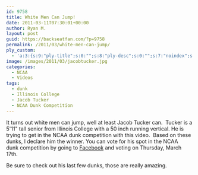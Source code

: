 ```yaml
---
id: 9758
title: White Men Can Jump!
date: 2011-03-11T07:30:01+00:00
author: Ryan M.
layout: post
guid: https://backseatfan.com/?p=9758
permalink: /2011/03/white-men-can-jump/
ply_custom:
  - 'a:3:{s:9:"ply-title";s:0:"";s:8:"ply-desc";s:0:"";s:7:"noindex";s:0:"";}'
image: /images/2011/03/jacobtucker.jpg
categories:
  - NCAA
  - Videos
tags:
  - dunk
  - Illinois College
  - Jacob Tucker
  - NCAA Dunk Competition
---
```


<div class="entry">
  <p>
    It turns out white men can jump, well at least Jacob Tucker can.  Tucker is a 5'11" tall senior from Illinois College with a 50 inch running vertical. He is trying to get in the NCAA dunk competition with this video.  Based on these dunks, I declare him the winner. You can vote for his spot in the NCAA dunk competition by going to <a href="https://Facebook.com/collegeslam">Facebook</a> and voting on Thursday, March 17th.
  </p>

  <p>
    Be sure to check out his last few dunks, those are really amazing.
  </p>

  <p>
  </p>
</div>

